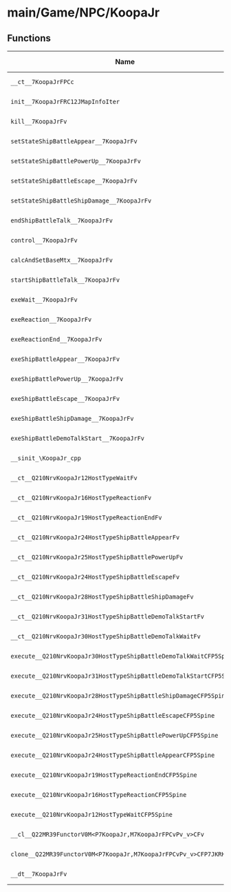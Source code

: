 # main/Game/NPC/KoopaJr

## Functions

| Name | Address | Match % |
|------|---------|---------|
| `__ct__7KoopaJrFPCc` | `0x80275DC0` | :x: (0.0%) |
| `init__7KoopaJrFRC12JMapInfoIter` | `0x80275E08` | :x: (0.0%) |
| `kill__7KoopaJrFv` | `0x8027600C` | :x: (0.0%) |
| `setStateShipBattleAppear__7KoopaJrFv` | `0x80276050` | :x: (0.0%) |
| `setStateShipBattlePowerUp__7KoopaJrFv` | `0x80276058` | :x: (0.0%) |
| `setStateShipBattleEscape__7KoopaJrFv` | `0x80276060` | :x: (0.0%) |
| `setStateShipBattleShipDamage__7KoopaJrFv` | `0x80276068` | :x: (0.0%) |
| `endShipBattleTalk__7KoopaJrFv` | `0x80276070` | :x: (0.0%) |
| `control__7KoopaJrFv` | `0x80276078` | :x: (0.0%) |
| `calcAndSetBaseMtx__7KoopaJrFv` | `0x802760AC` | :x: (0.0%) |
| `startShipBattleTalk__7KoopaJrFv` | `0x802760B4` | :x: (0.0%) |
| `exeWait__7KoopaJrFv` | `0x80276104` | :x: (0.0%) |
| `exeReaction__7KoopaJrFv` | `0x80276174` | :x: (0.0%) |
| `exeReactionEnd__7KoopaJrFv` | `0x8027623C` | :x: (0.0%) |
| `exeShipBattleAppear__7KoopaJrFv` | `0x802762A0` | :x: (0.0%) |
| `exeShipBattlePowerUp__7KoopaJrFv` | `0x80276334` | :x: (0.0%) |
| `exeShipBattleEscape__7KoopaJrFv` | `0x802763A8` | :x: (0.0%) |
| `exeShipBattleShipDamage__7KoopaJrFv` | `0x8027640C` | :x: (0.0%) |
| `exeShipBattleDemoTalkStart__7KoopaJrFv` | `0x80276470` | :x: (0.0%) |
| `__sinit_\KoopaJr_cpp` | `0x802764D4` | :x: (0.0%) |
| `__ct__Q210NrvKoopaJr12HostTypeWaitFv` | `0x80276538` | :x: (0.0%) |
| `__ct__Q210NrvKoopaJr16HostTypeReactionFv` | `0x80276548` | :x: (0.0%) |
| `__ct__Q210NrvKoopaJr19HostTypeReactionEndFv` | `0x80276558` | :x: (0.0%) |
| `__ct__Q210NrvKoopaJr24HostTypeShipBattleAppearFv` | `0x80276568` | :x: (0.0%) |
| `__ct__Q210NrvKoopaJr25HostTypeShipBattlePowerUpFv` | `0x80276578` | :x: (0.0%) |
| `__ct__Q210NrvKoopaJr24HostTypeShipBattleEscapeFv` | `0x80276588` | :x: (0.0%) |
| `__ct__Q210NrvKoopaJr28HostTypeShipBattleShipDamageFv` | `0x80276598` | :x: (0.0%) |
| `__ct__Q210NrvKoopaJr31HostTypeShipBattleDemoTalkStartFv` | `0x802765A8` | :x: (0.0%) |
| `__ct__Q210NrvKoopaJr30HostTypeShipBattleDemoTalkWaitFv` | `0x802765B8` | :x: (0.0%) |
| `execute__Q210NrvKoopaJr30HostTypeShipBattleDemoTalkWaitCFP5Spine` | `0x802765C8` | :x: (0.0%) |
| `execute__Q210NrvKoopaJr31HostTypeShipBattleDemoTalkStartCFP5Spine` | `0x80276614` | :x: (0.0%) |
| `execute__Q210NrvKoopaJr28HostTypeShipBattleShipDamageCFP5Spine` | `0x8027661C` | :x: (0.0%) |
| `execute__Q210NrvKoopaJr24HostTypeShipBattleEscapeCFP5Spine` | `0x80276624` | :x: (0.0%) |
| `execute__Q210NrvKoopaJr25HostTypeShipBattlePowerUpCFP5Spine` | `0x8027662C` | :x: (0.0%) |
| `execute__Q210NrvKoopaJr24HostTypeShipBattleAppearCFP5Spine` | `0x80276634` | :x: (0.0%) |
| `execute__Q210NrvKoopaJr19HostTypeReactionEndCFP5Spine` | `0x8027663C` | :x: (0.0%) |
| `execute__Q210NrvKoopaJr16HostTypeReactionCFP5Spine` | `0x80276644` | :x: (0.0%) |
| `execute__Q210NrvKoopaJr12HostTypeWaitCFP5Spine` | `0x8027664C` | :x: (0.0%) |
| `__cl__Q22MR39FunctorV0M<P7KoopaJr,M7KoopaJrFPCvPv_v>CFv` | `0x80276654` | :x: (0.0%) |
| `clone__Q22MR39FunctorV0M<P7KoopaJr,M7KoopaJrFPCvPv_v>CFP7JKRHeap` | `0x80276684` | :x: (0.0%) |
| `__dt__7KoopaJrFv` | `0x802766EC` | :x: (0.0%) |